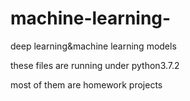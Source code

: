 # machine-learning-
deep learning&amp;machine learning models 

these files are running under python3.7.2

most of them are homework projects 
